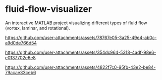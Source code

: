 # fluid-flow-visualizer
An interactive MATLAB project visualizing different types of fluid flow (vortex, laminar, and rotational).

https://github.com/user-attachments/assets/78767e05-3a25-49e4-ab0c-a9d0de766d54



https://github.com/user-attachments/assets/354dc964-5318-4adf-98e6-e0137702e6e8



https://github.com/user-attachments/assets/4822f7c0-95fb-43e2-be84-79acae33ceb6

